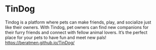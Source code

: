 # TinDog
Tindog is a platform where pets can make friends, play, and socialize just like their owners. With Tindog, pet owners can find new companions for their furry friends and connect with fellow animal lovers. It’s the perfect place for your pets to have fun and meet new pals!
https://beratmen.github.io/TinDog/

